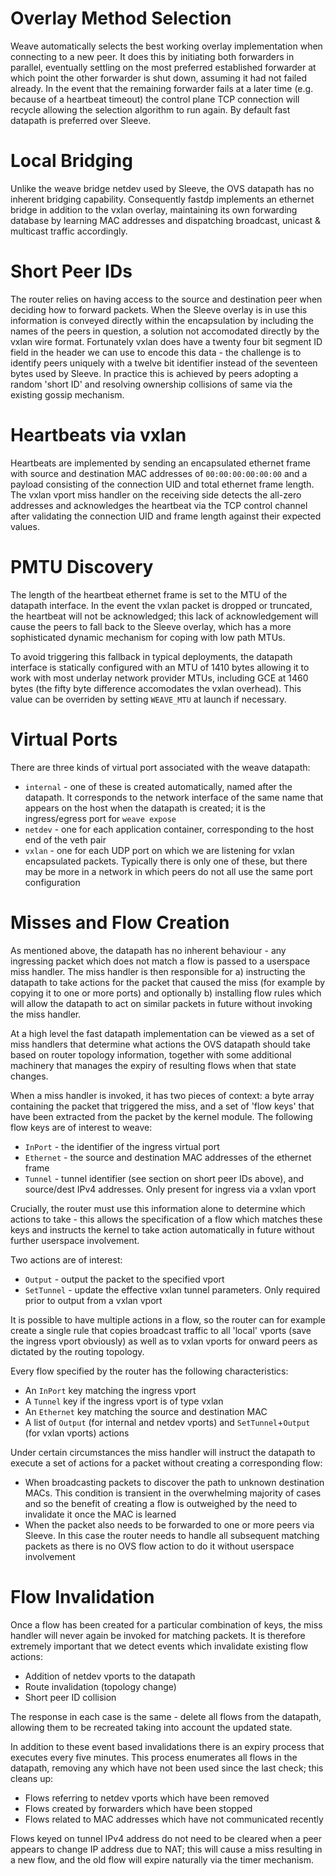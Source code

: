 # Overlay Method Selection

Weave automatically selects the best working overlay implementation
when connecting to a new peer. It does this by initiating both
forwarders in parallel, eventually settling on the most preferred
established forwarder at which point the other forwarder is shut down,
assuming it had not failed already. In the event that the remaining
forwarder fails at a later time (e.g. because of a heartbeat timeout)
the control plane TCP connection will recycle allowing the selection
algorithm to run again. By default fast datapath is preferred over
Sleeve.

# Local Bridging

Unlike the weave bridge netdev used by Sleeve, the OVS datapath has no
inherent bridging capability. Consequently fastdp implements an
ethernet bridge in addition to the vxlan overlay, maintaining its own
forwarding database by learning MAC addresses and dispatching
broadcast, unicast & multicast traffic accordingly.

# Short Peer IDs

The router relies on having access to the source and destination peer
when deciding how to forward packets. When the Sleeve overlay is in
use this information is conveyed directly within the encapsulation by
including the names of the peers in question, a solution not
accomodated directly by the vxlan wire format. Fortunately vxlan does
have a twenty four bit segment ID field in the header we can use to
encode this data - the challenge is to identify peers uniquely with a
twelve bit identifier instead of the seventeen bytes used by Sleeve.
In practice this is achieved by peers adopting a random 'short ID' and
resolving ownership collisions of same via the existing gossip
mechanism.

# Heartbeats via vxlan

Heartbeats are implemented by sending an encapsulated ethernet frame
with source and destination MAC addresses of `00:00:00:00:00:00` and a
payload consisting of the connection UID and total ethernet frame
length. The vxlan vport miss handler on the receiving side detects the
all-zero addresses and acknowledges the heartbeat via the TCP control
channel after validating the connection UID and frame length against
their expected values.

# PMTU Discovery

The length of the heartbeat ethernet frame is set to the MTU of the
datapath interface. In the event the vxlan packet is dropped or
truncated, the heartbeat will not be acknowledged; this lack of
acknowledgement will cause the peers to fall back to the Sleeve
overlay, which has a more sophisticated dynamic mechanism for coping
with low path MTUs.

To avoid triggering this fallback in typical deployments, the datapath
interface is statically configured with an MTU of 1410 bytes allowing
it to work with most underlay network provider MTUs, including GCE at
1460 bytes (the fifty byte difference accomodates the vxlan overhead).
This value can be overriden by setting `WEAVE_MTU` at launch if
necessary.

# Virtual Ports

There are three kinds of virtual port associated with the weave
datapath:

* `internal` - one of these is created automatically, named after the
  datapath. It corresponds to the network interface of the same name
  that appears on the host when the datapath is created; it is the
  ingress/egress port for `weave expose`
* `netdev` - one for each application container, corresponding to the
  host end of the veth pair
* `vxlan` - one for each UDP port on which we are listening for vxlan
  encapsulated packets. Typically there is only one of these, but
  there may be more in a network in which peers do not all use the same
  port configuration

# Misses and Flow Creation

As mentioned above, the datapath has no inherent behaviour - any
ingressing packet which does not match a flow is passed to a userspace
miss handler. The miss handler is then responsible for a) instructing
the datapath to take actions for the packet that caused the miss (for
example by copying it to one or more ports) and optionally b)
installing flow rules which will allow the datapath to act on similar
packets in future without invoking the miss handler.

At a high level the fast datapath implementation can be viewed as a
set of miss handlers that determine what actions the OVS datapath
should take based on router topology information, together with some
additional machinery that manages the expiry of resulting flows when
that state changes.

When a miss handler is invoked, it has two pieces of context: a byte
array containing the packet that triggered the miss, and a set of
'flow keys' that have been extracted from the packet by the kernel
module. The following flow keys are of interest to weave:

* `InPort` - the identifier of the ingress virtual port
* `Ethernet` - the source and destination MAC addresses of the
  ethernet frame
* `Tunnel` - tunnel identifier (see section on short peer IDs above),
  and source/dest IPv4 addresses. Only present for ingress via a vxlan
  vport

Crucially, the router must use this information alone to determine
which actions to take - this allows the specification of a flow which
matches these keys and instructs the kernel to take action
automatically in future without further userspace involvement.

Two actions are of interest:

* `Output` - output the packet to the specified vport
* `SetTunnel` - update the effective vxlan tunnel parameters. Only
  required prior to output from a vxlan vport

It is possible to have multiple actions in a flow, so the router can
for example create a single rule that copies broadcast traffic to all
'local' vports (save the ingress vport obviously) as well as to vxlan
vports for onward peers as dictated by the routing topology.

Every flow specified by the router has the following characteristics:

* An `InPort` key matching the ingress vport
* A `Tunnel` key if the ingress vport is of type vxlan
* An `Ethernet` key matching the source and destination MAC
* A list of `Output` (for internal and netdev vports) and
  `SetTunnel`+`Output` (for vxlan vports) actions

Under certain circumstances the miss handler will instruct the
datapath to execute a set of actions for a packet without creating a
corresponding flow:

* When broadcasting packets to discover the path to unknown
  destination MACs. This condition is transient in the overwhelming
  majority of cases and so the benefit of creating a flow is
  outweighed by the need to invalidate it once the MAC is learned
* When the packet also needs to be forwarded to one or more peers via
  Sleeve. In this case the router needs to handle all subsequent
  matching packets as there is no OVS flow action to do it without
  userspace involvement

# Flow Invalidation

Once a flow has been created for a particular combination of keys, the
miss handler will never again be invoked for matching packets. It is
therefore extremely important that we detect events which invalidate
existing flow actions:

* Addition of netdev vports to the datapath
* Route invalidation (topology change)
* Short peer ID collision

The response in each case is the same - delete all flows from the
datapath, allowing them to be recreated taking into account the
updated state.

In addition to these event based invalidations there is an expiry
process that executes every five minutes. This process enumerates all
flows in the datapath, removing any which have not been used since the
last check; this cleans up:

* Flows referring to netdev vports which have been removed
* Flows created by forwarders which have been stopped
* Flows related to MAC addresses which have not communicated recently

Flows keyed on tunnel IPv4 address do not need to be cleared when a
peer appears to change IP address due to NAT; this will cause a miss
resulting in a new flow, and the old flow will expire naturally via
the timer mechanism.

